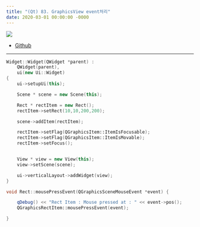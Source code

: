 ```yaml
---
title: "(Qt) 83. GraphicsView event처리"
date: 2020-03-01 00:00:00 -0000
---
```


![](/file/image/qt-gdi-s7-83-image-1.png)

* [Github](https://github.com/8bitscoding/GraphicsViewevent)

---

```cpp
Widget::Widget(QWidget *parent) :
    QWidget(parent),
    ui(new Ui::Widget)
{
    ui->setupUi(this);

    Scene * scene = new Scene(this);

    Rect * rectItem = new Rect();
    rectItem->setRect(10,10,200,200);

    scene->addItem(rectItem);

    rectItem->setFlag(QGraphicsItem::ItemIsFocusable);
    rectItem->setFlag(QGraphicsItem::ItemIsMovable);
    rectItem->setFocus();


    View * view = new View(this);
    view->setScene(scene);

    ui->verticalLayout->addWidget(view);
}
```

```cpp
void Rect::mousePressEvent(QGraphicsSceneMouseEvent *event) {

    qDebug() << "Rect Item : Mouse pressed at : " << event->pos();
    QGraphicsRectItem::mousePressEvent(event);

}
```